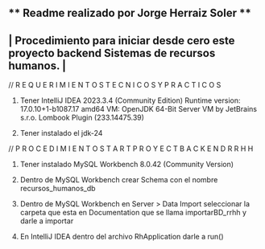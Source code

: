 
**                 Readme realizado por Jorge Herraiz Soler                   **
---------------------------------------------------------------------------------------------------------
|      Procedimiento para iniciar desde cero este proyecto backend Sistemas de recursos humanos.       |
---------------------------------------------------------------------------------------------------------


// R E Q U E R I M I E N T O S     T E C N I C O S    Y     P R A C T I C O S

1. Tener IntelliJ IDEA 2023.3.4 (Community Edition)
   Runtime version: 17.0.10+1-b1087.17 amd64
   VM: OpenJDK 64-Bit Server VM by JetBrains s.r.o.
   Lombook Plugin (233.14475.39)
 
2. Tener instalado el jdk-24



// P R O C E D I M I E N T O    S T A R T    P R O Y E C T   B A C K E N D    R R H H 

1. Tener instalado MySQL Workbench 8.0.42  (Community Version)

2. Dentro de MySQL Workbench crear Schema con el nombre recursos_humanos_db 

3. Dentro de MySQL Workbench en Server > Data Import  seleccionar la carpeta que esta en Documentation que se llama importarBD_rrhh y darle a importar

4. En IntelliJ IDEA dentro del archivo RhApplication darle a run()
